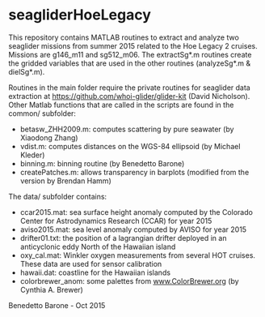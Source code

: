 # seagliderHoeLegacy

This repository contains MATLAB routines to extract and analyze two seaglider missions from summer 2015 related to the Hoe Legacy 2 cruises. Missions are g146_m11 and sg512_m06.
The extractSg\*.m routines create the gridded variables that are used in the other routines (analyzeSg\*.m & dielSg\*.m).

Routines in the main folder require the private routines for seaglider data extraction at https://github.com/whoi-glider/glider-kit  (David Nicholson). Other Matlab functions that are called in the scripts are found in the common/ subfolder:
- betasw_ZHH2009.m: computes scattering by pure seawater (by Xiaodong Zhang)
- vdist.m: computes distances on the WGS-84 ellipsoid (by Michael Kleder)
- binning.m: binning routine (by Benedetto Barone)
- createPatches.m: allows transparency in barplots (modified from the version by Brendan Hamm)

The data/ subfolder contains:
- ccar2015.mat: sea surface height anomaly computed by the Colorado Center for Astrodynamics Research (CCAR) for year 2015
- aviso2015.mat: sea level anomaly computed by AVISO for year 2015
- drifter01.txt: the position of a lagrangian drifter deployed in an anticyclonic eddy North of the Hawaiian island
- oxy_cal.mat: Winkler oxygen measurements from several HOT cruises. These data are used for sensor calibration
- hawaii.dat: coastline for the Hawaiian islands
- colorbrewer_anom: some palettes from www.ColorBrewer.org (by Cynthia A. Brewer)

Benedetto Barone - Oct 2015
